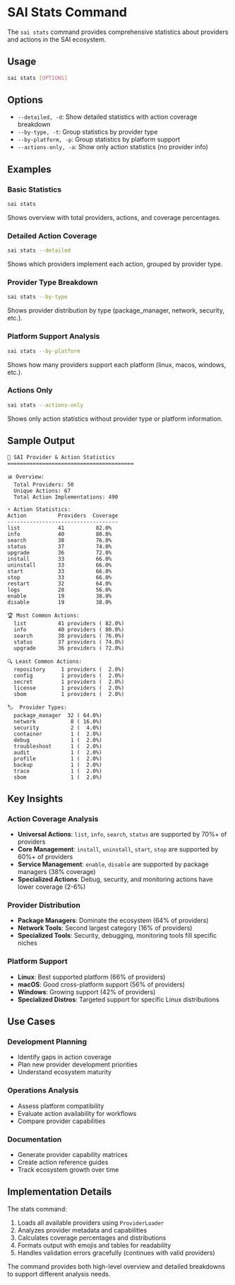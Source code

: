# SAI Stats Command

The `sai stats` command provides comprehensive statistics about providers and actions in the SAI ecosystem.

## Usage

```bash
sai stats [OPTIONS]
```

## Options

- `--detailed, -d`: Show detailed statistics with action coverage breakdown
- `--by-type, -t`: Group statistics by provider type
- `--by-platform, -p`: Group statistics by platform support
- `--actions-only, -a`: Show only action statistics (no provider info)

## Examples

### Basic Statistics
```bash
sai stats
```
Shows overview with total providers, actions, and coverage percentages.

### Detailed Action Coverage
```bash
sai stats --detailed
```
Shows which providers implement each action, grouped by provider type.

### Provider Type Breakdown
```bash
sai stats --by-type
```
Shows provider distribution by type (package_manager, network, security, etc.).

### Platform Support Analysis
```bash
sai stats --by-platform
```
Shows how many providers support each platform (linux, macos, windows, etc.).

### Actions Only
```bash
sai stats --actions-only
```
Shows only action statistics without provider type or platform information.

## Sample Output

```
🔧 SAI Provider & Action Statistics
========================================

📊 Overview:
  Total Providers: 50
  Unique Actions: 67
  Total Action Implementations: 490

⚡ Action Statistics:
Action          Providers  Coverage  
-----------------------------------
list            41          82.0%
info            40          80.0%
search          38          76.0%
status          37          74.0%
upgrade         36          72.0%
install         33          66.0%
uninstall       33          66.0%
start           33          66.0%
stop            33          66.0%
restart         32          64.0%
logs            28          56.0%
enable          19          38.0%
disable         19          38.0%

🏆 Most Common Actions:
  list          41 providers ( 82.0%)
  info          40 providers ( 80.0%)
  search        38 providers ( 76.0%)
  status        37 providers ( 74.0%)
  upgrade       36 providers ( 72.0%)

🔍 Least Common Actions:
  repository     1 providers (  2.0%)
  config         1 providers (  2.0%)
  secret         1 providers (  2.0%)
  license        1 providers (  2.0%)
  sbom           1 providers (  2.0%)

🏷️  Provider Types:
  package_manager  32 ( 64.0%)
  network           8 ( 16.0%)
  security          2 (  4.0%)
  container         1 (  2.0%)
  debug             1 (  2.0%)
  troubleshoot      1 (  2.0%)
  audit             1 (  2.0%)
  profile           1 (  2.0%)
  backup            1 (  2.0%)
  trace             1 (  2.0%)
  sbom              1 (  2.0%)
```

## Key Insights

### Action Coverage Analysis
- **Universal Actions**: `list`, `info`, `search`, `status` are supported by 70%+ of providers
- **Core Management**: `install`, `uninstall`, `start`, `stop` are supported by 60%+ of providers
- **Service Management**: `enable`, `disable` are supported by package managers (38% coverage)
- **Specialized Actions**: Debug, security, and monitoring actions have lower coverage (2-6%)

### Provider Distribution
- **Package Managers**: Dominate the ecosystem (64% of providers)
- **Network Tools**: Second largest category (16% of providers)
- **Specialized Tools**: Security, debugging, monitoring tools fill specific niches

### Platform Support
- **Linux**: Best supported platform (66% of providers)
- **macOS**: Good cross-platform support (56% of providers)  
- **Windows**: Growing support (42% of providers)
- **Specialized Distros**: Targeted support for specific Linux distributions

## Use Cases

### Development Planning
- Identify gaps in action coverage
- Plan new provider development priorities
- Understand ecosystem maturity

### Operations Analysis
- Assess platform compatibility
- Evaluate action availability for workflows
- Compare provider capabilities

### Documentation
- Generate provider capability matrices
- Create action reference guides
- Track ecosystem growth over time

## Implementation Details

The stats command:
1. Loads all available providers using `ProviderLoader`
2. Analyzes provider metadata and capabilities
3. Calculates coverage percentages and distributions
4. Formats output with emojis and tables for readability
5. Handles validation errors gracefully (continues with valid providers)

The command provides both high-level overview and detailed breakdowns to support different analysis needs.